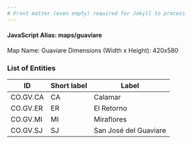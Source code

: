 ```yaml
---
# Front matter (even empty) required for Jekyll to process
---
```


#### JavaScript Alias: maps/guaviare

Map Name: Guaviare
Dimensions (Width x Height): 420x580





### List of Entities

ID | Short label | Label
---|---|---|
CO.GV.CA|CA|Calamar
CO.GV.ER|ER|El Retorno
CO.GV.MI|MI|Miraflores
CO.GV.SJ|SJ|San José del Guaviare